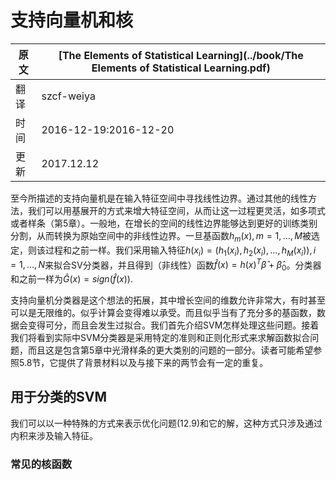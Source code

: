 # 支持向量机和核

| 原文   | [The Elements of Statistical Learning](../book/The Elements of Statistical Learning.pdf) |
| ---- | ---------------------------------------- |
| 翻译   | szcf-weiya                               |
| 时间   | 2016-12-19:2016-12-20                   |
| 更新|2017.12.12 |

至今所描述的支持向量机是在输入特征空间中寻找线性边界。通过其他的线性方法，我们可以用基展开的方式来增大特征空间，从而让这一过程更灵活，如多项式或者样条（第5章）。一般地，在增长的空间的线性边界能够达到更好的训练类别分割，从而转换为原始空间中的非线性边界。一旦基函数$h_m(x),m=1,\ldots,M$被选定，则该过程和之前一样。我们采用输入特征$h(x_i)=(h_1(x_i),h_2(x_i),\ldots,h_M(x_i)),i=1,\ldots,N$来拟合SV分类器，并且得到（非线性）函数$\hat f(x)=h(x)^T\hat\beta+\hat\beta_0$。分类器和之前一样为$\hat G(x)=sign(\hat f(x))$.

支持向量机分类器是这个想法的拓展，其中增长空间的维数允许非常大，有时甚至可以是无限维的。似乎计算会变得难以承受。而且似乎当有了充分多的基函数，数据会变得可分，而且会发生过拟合。我们首先介绍SVM怎样处理这些问题。接着我们将看到实际中SVM分类器是采用特定的准则和正则化形式来求解函数拟合问题，而且这是包含第5章中光滑样条的更大类别的问题的一部分。读者可能希望参照5.8节，它提供了背景材料以及与接下来的两节会有一定的重复。

## 用于分类的SVM

我们可以以一种特殊的方式来表示优化问题(12.9)和它的解，这种方式只涉及通过内积来涉及输入特征。

### 常见的核函数
